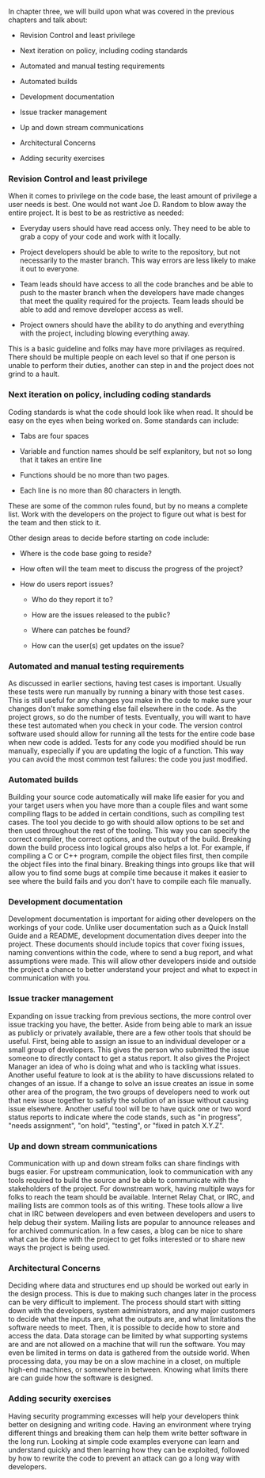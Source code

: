<!--
.. title: LEVEL 3: SOFTWARE ENGINEERING FOR SOFTWARE SUPPORTING SCIENCE PROJECTS
.. slug: level-3
.. date: 2019-04-12 15:21:19 UTC-04:00
.. tags: 
.. category: 
.. link: 
.. description: 
.. type: text
-->

In chapter three, we will build upon what was covered in the previous chapters and talk about:

* Revision Control and least privilege

* Next iteration on policy, including coding standards

* Automated and manual testing requirements

* Automated builds

* Development documentation

* Issue tracker management

* Up and down stream communications

* Architectural Concerns

* Adding security exercises

### Revision Control and least privilege

When it comes to privilege on the code base, the least amount of privilege a user needs is best. One would not want Joe D. Random to blow away the entire project. It is best to be as restrictive as needed:

* Everyday users should have read access only. They need to be able to grab a copy of your code and work with it locally.

* Project developers should be able to write to the repository, but not necessarily to the master branch. This way errors are less likely to make it out to everyone.

* Team leads should have access to all the code branches and be able to push to the master branch when the developers have made changes that meet the quality required for the projects. Team leads should be able to add and remove developer access as well.

* Project owners should have the ability to do anything and everything with the project, including blowing everything away.

This is a basic guideline and folks may have more privilages as required. There should be multiple people on each level so that if one person is unable to perform their duties, another can step in and the project does not grind to a hault.


### Next iteration on policy, including coding standards

Coding standards is what the code should look like when read. It should be easy on the eyes when being worked on. Some standards can include:

* Tabs are four spaces

* Variable and function names should be self explanitory, but not so long that it takes an entire line

* Functions should be no more than two pages.

* Each line is no more than 80 characters in length.

These are some of the common rules found, but by no means a complete list. Work with the developers on the project to figure out what is best for the team and then stick to it.

Other design areas to decide before starting on code include:

* Where is the code base going to reside?

* How often will the team meet to discuss the progress of the project?

* How do users report issues?

	* Who do they report it to?

	* How are the issues released to the public?

	* Where can patches be found?

	* How can the user(s) get updates on the issue?


### Automated and manual testing requirements

As discussed in earlier sections, having test cases is important. Usually these tests were run manually by running a binary with those test cases. This is still useful for any changes you make in the code to make sure your changes don't make something else fail elsewhere in the code. As the project grows, so do the number of tests. Eventually, you will want to have these test automated when you check in your code. The version control software used should allow for running all the tests for the entire code base when new code is added. Tests for any code you modified should be run manually, especially if you are updating the logic of a function. This way you can avoid the most common test failures: the code you just modified.

### Automated builds

Building your source code automatically will make life easier for you and your target users when you have more than a couple files and want some compiling flags to be added in certain conditions, such as compiling test cases. The tool you decide to go with should allow options to be set and then used throughout the rest of the tooling. This way you can specify the correct compiler, the correct options, and the output of the build. Breaking down the build process into logical groups also helps a lot. For example, if compiling a C or C++ program, compile the object files first, then compile the object files into the final binary. Breaking things into groups like that will allow you to find some bugs at compile time because it makes it easier to see where the build fails and you don't have to compile each file manually.

### Development documentation

Development documentation is important for aiding other developers on the workings of your code. Unlike user documentation such as a Quick Install Guide and a README, development documentation dives deeper into the project. These documents should include topics that cover fixing issues, naming conventions within the code, where to send a bug report, and what assumptions were made. This will allow other developers inside and outside the project a chance to better understand your project and what to expect in communication with you.

### Issue tracker management

Expanding on issue tracking from previous sections, the more control over issue tracking you have, the better. Aside from being able to mark an issue as publicly or privately available, there are a few other tools that should be useful. First, being able to assign an issue to an individual developer or a small group of developers. This gives the person who submitted the issue someone to directly contact to get a status report. It also gives the Project Manager an idea of who is doing what and who is tackling what issues. Another useful feature to look at is the ability to have discussions related to changes of an issue. If a change to solve an issue creates an issue in some other area of the program, the two groups of developers need to work out that new issue together to satisfy the solution of an issue without causing issue elsewhere. Another useful tool will be to have quick one or two word status reports to indicate where the code stands, such as "in progress", "needs assignment", "on hold", "testing", or "fixed in patch X.Y.Z".

### Up and down stream communications

Communication with up and down stream folks can share findings with bugs easier. For upstream communication, look to communication with any tools required to build the source and be able to communicate with the stakeholders of the project. For downstream work, having multiple ways for folks to reach the team should be available. Internet Relay Chat, or IRC, and mailing lists are common tools as of this writing. These tools allow a live chat in IRC between developers and even between developers and users to help debug their system. Mailing lists are popular to announce releases and for archived communication. In a few cases, a blog can be nice to share what can be done with the project to get folks interested or to share new ways the project is being used.

### Architectural Concerns

Deciding where data and structures end up should be worked out early in the design process. This is due to making such changes later in the process can be very difficult to implement. The process should start with sitting down with the developers, system administrators, and any major customers to decide what the inputs are, what the outputs are, and what limitations the software needs to meet. Then, it is possible to decide how to store and access the data. Data storage can be limited by what supporting systems are and are not allowed on a machine that will run the software. You may even be limited in terms on data is gathered from the outside world. When processing data, you may be on a slow machine in a closet, on multiple high-end machines, or somewhere in between. Knowing what limits there are can guide how the software is designed.

### Adding security exercises

Having security programming excesses will help your developers think better on designing and writing code. Having an environment where trying different things and breaking them can help them write better software in the long run. Looking at simple code examples everyone can learn and understand quickly and then learning how they can be exploited, followed by how to rewrite the code to prevent an attack can go a long way with developers.
